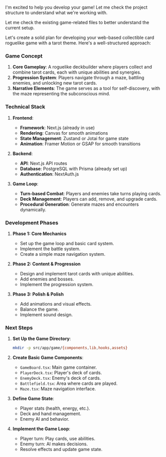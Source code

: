 I'm excited to help you develop your game! Let me check the project structure to understand what we're working with.


Let me check the existing game-related files to better understand the current setup.


Let's create a solid plan for developing your web-based collectible card roguelike game with a tarot theme. Here's a well-structured approach:

### Game Concept
1. **Core Gameplay**: A roguelike deckbuilder where players collect and combine tarot cards, each with unique abilities and synergies.
2. **Progression System**: Players navigate through a maze, battling enemies, and unlocking new tarot cards.
3. **Narrative Elements**: The game serves as a tool for self-discovery, with the maze representing the subconscious mind.

### Technical Stack
1. **Frontend**: 
   - **Framework**: Next.js (already in use)
   - **Rendering**: Canvas for smooth animations
   - **State Management**: Zustand or Jotai for game state
   - **Animation**: Framer Motion or GSAP for smooth transitions

2. **Backend**:
   - **API**: Next.js API routes
   - **Database**: PostgreSQL with Prisma (already set up)
   - **Authentication**: NextAuth.js

3. **Game Loop**:
   - **Turn-based Combat**: Players and enemies take turns playing cards.
   - **Deck Management**: Players can add, remove, and upgrade cards.
   - **Procedural Generation**: Generate mazes and encounters dynamically.

### Development Phases
1. **Phase 1: Core Mechanics**
   - Set up the game loop and basic card system.
   - Implement the battle system.
   - Create a simple maze navigation system.

2. **Phase 2: Content & Progression**
   - Design and implement tarot cards with unique abilities.
   - Add enemies and bosses.
   - Implement the progression system.

3. **Phase 3: Polish & Polish**
   - Add animations and visual effects.
   - Balance the game.
   - Implement sound design.

### Next Steps
1. **Set Up the Game Directory**:
   ```bash
   mkdir -p src/app/game/{components,lib,hooks,assets}
   ```

2. **Create Basic Game Components**:
   - `GameBoard.tsx`: Main game container.
   - `PlayerDeck.tsx`: Player's deck of cards.
   - `EnemyDeck.tsx`: Enemy's deck of cards.
   - `Battlefield.tsx`: Area where cards are played.
   - `Maze.tsx`: Maze navigation interface.

3. **Define Game State**:
   - Player stats (health, energy, etc.).
   - Deck and hand management.
   - Enemy AI and behavior.

4. **Implement the Game Loop**:
   - Player turn: Play cards, use abilities.
   - Enemy turn: AI makes decisions.
   - Resolve effects and update game state.

